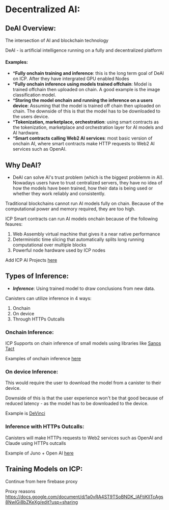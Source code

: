 # Decentralized AI: 

## DeAI Overview: 
The intersection of AI and blockchain technology 

DeAI - is artificial intelligence running on a fully and decentralized platform 

#### Examples: 
- ***Fully onchain training and inference**: this is the long term goal of DeAI on ICP. After they have intergrated GPU enabled Nodes
- ***Fully onchain inference using models trained offchain**: Model is trained offchain then uploaded on chain. A good example is the image classification model.
- ***Storing the model onchain and running the inference on a users device**: Assuming that the model is trained off chain then uploaded on chain. The downside of this is that the model has to be downloaded to the users device. 
- ***Tokenization, marketplace, orchestration**: using smart contracts as the tokenization, marketplace and orchestration layer for AI models and AI hardware. 
- ***Smart contracts calling Web2 AI services**: most basic version of onchain AI, where smart contracts make HTTP requests to Web2 AI services such as OpenAI.

## Why DeAI? 
- DeAI can solve AI's trust problem (which is the biggest problemm in AI). Nowadays users have to trust centralized servers, they have no idea of how the models have been trained, how their data is being used or whether they work reliably and consistently. 

Traditional blockchains cannot run AI models fully on chain. Because of the computational power and memory required, they are too high. 

ICP Smart contracts can run AI models onchain because of the following feaures: 
1. Web Assembly virtual machine that gives it a near native performance
2. Deterministic time slicing that automatically splits long running computational over multiple blocks 
3. Powerful node hardware used by ICP nodes 

Add ICP AI Projects [here](https://internetcomputer.org/docs/current/developer-docs/ai/overview#icp-ai-projects)

## Types of Inference: 

- ***Inference***: Using trained model to draw conclusions from new data. 

Canisters can utilize inference in 4 ways: 
1. Onchain 
2. On device 
3. Through HTTPs Outcalls 

### Onchain Inference:
ICP Supports on chain inference of small models using libraries like [Sanos Tact](https://github.com/sonos/tract)

Examples of onchain inference [here](https://internetcomputer.org/docs/current/developer-docs/ai/inference#examples)

### On device Inference:
This would require the user to download the model from a canister to their device. 

Downside of this is that the user experience won't be that good because of reduced latency - as the model has to be downloaded to the device.

Example is [DeVinci](https://github.com/patnorris/DecentralizedAIonIC)

### Inference with HTTPs Outcalls:
Canisters will make HTTPs requests to Web2 services such as OpenAI and Claude using HTTPs outcalls

Example of Juno + Open AI [here](https://github.com/peterpeterparker/juno-openai)

## Training Models on ICP: 
Continue from here
firebase proxy 

Proxy reasons https://docs.google.com/document/d/1a0vRA4ST9TSoBNDK_lAFtjKllTcAgs8NwlGi8bZKeXg/edit?usp=sharing 